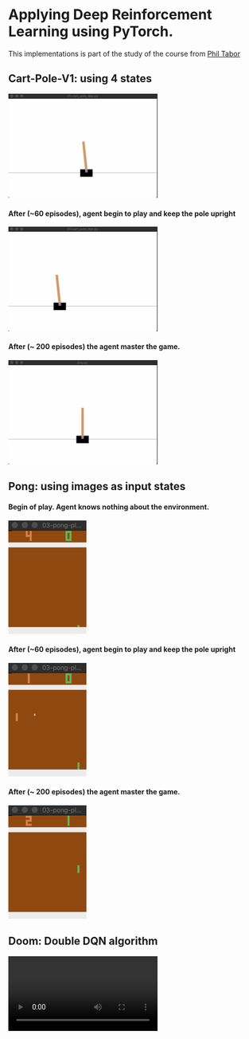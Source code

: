 # Applying Deep Reinforcement Learning using PyTorch.
This implementations is part of the study of the course from [Phil Tabor](https://www.udemy.com/course/deep-q-learning-from-paper-to-code)

## Cart-Pole-V1: using 4 states
<img src="dqn/cart-pole/img/cart_1.gif" width="300px">

#### After (~60 episodes), agent begin to play and keep the pole upright
<img src="dqn/cart-pole/img/cart_2.gif" width="300px">

#### After (~ 200 episodes) the agent master the game.
<img src="dqn/cart-pole/img/cart_3.gif" width="300px">


## Pong: using images as input states

#### Begin of play. Agent knows nothing about the environment.
![pong1](dqn/pong/img/pong_1.gif)

#### After (~60 episodes), agent begin to play and keep the pole upright
![pong2](dqn/pong/img/pong_2.gif)

#### After (~ 200 episodes) the agent master the game.
![pong3](dqn/pong/img/pong_3.gif)


## Doom: Double DQN algorithm
![doom2](06-double_dqn_doom/doom/doom.mp4)